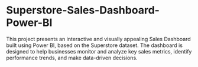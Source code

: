 # Superstore-Sales-Dashboard-Power-BI
This project presents an interactive and visually appealing Sales Dashboard built using Power BI, based on the Superstore dataset. The dashboard is designed to help businesses monitor and analyze key sales metrics, identify performance trends, and make data-driven decisions.
